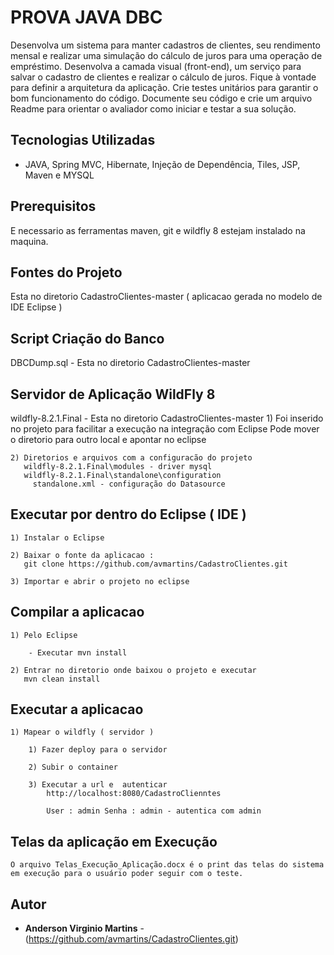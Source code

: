 # PROVA JAVA DBC

Desenvolva um sistema para manter cadastros de clientes, seu rendimento mensal e realizar uma simulação do cálculo de juros para uma operação de empréstimo. Desenvolva a camada visual (front-end), um serviço para salvar o cadastro de clientes e realizar o cálculo de juros. Fique à vontade para definir a arquitetura da aplicação. Crie testes unitários para garantir o bom funcionamento do código. Documente seu código e crie um arquivo Readme para orientar o avaliador como iniciar e testar a sua solução.

## Tecnologias Utilizadas

- JAVA, Spring MVC, Hibernate, Injeção de Dependência, Tiles, JSP, Maven e MYSQL

## Prerequisitos

E necessario as ferramentas maven, git e wildfly 8 estejam instalado na maquina.

## Fontes do Projeto
Esta no diretorio CadastroClientes-master ( aplicacao gerada no modelo de IDE Eclipse )

## Script Criação do Banco
DBCDump.sql - Esta no diretorio CadastroClientes-master

## Servidor de Aplicação WildFly 8 
wildfly-8.2.1.Final - Esta no diretorio CadastroClientes-master
	1) Foi inserido no projeto para facilitar a execução na integração com Eclipse
	   Pode mover o diretorio para outro local e apontar no eclipse
	  
	2) Diretorios e arquivos com a configuracão do projeto
	   wildfly-8.2.1.Final\modules - driver mysql
	   wildfly-8.2.1.Final\standalone\configuration
	     standalone.xml - configuração do Datasource

Executar por dentro do Eclipse ( IDE )
-------------------------------------------------------------------
	1) Instalar o Eclipse
	
	2) Baixar o fonte da aplicacao :
	   git clone https://github.com/avmartins/CadastroClientes.git
	   
	3) Importar e abrir o projeto no eclipse   
	   
Compilar a aplicacao
-------------------------------------------------------------------

	1) Pelo Eclipse
	
		- Executar mvn install
	   
	2) Entrar no diretorio onde baixou o projeto e executar 
	   mvn clean install  	
	   
Executar a aplicacao
-------------------------------------------------------------------

	1) Mapear o wildfly ( servidor )

		1) Fazer deploy para o servidor
		
		2) Subir o container 			
	
		3) Executar a url e  autenticar 
			http://localhost:8080/CadastroClienntes 
	
			User : admin Senha : admin - autentica com admin
			
Telas da aplicação em Execução
-------------------------------------------------------------------	

	O arquivo Telas_Execução_Aplicação.docx é o print das telas do sistema em execução para o usuário poder seguir com o teste.
		
	
## Autor

* **Anderson Virginio Martins** - (https://github.com/avmartins/CadastroClientes.git)

